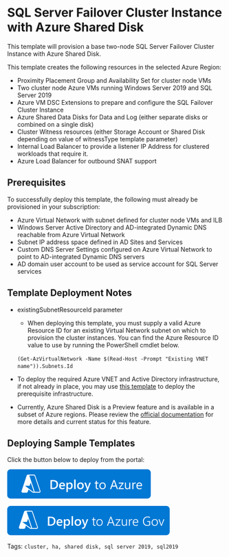 ﻿# SQL Server Failover Cluster Instance with Azure Shared Disk
This template will provision a base two-node SQL Server Failover Cluster Instance with Azure Shared Disk.

This template creates the following resources in the selected Azure Region:

+	Proximity Placement Group and Availability Set for cluster node VMs
+   Two cluster node Azure VMs running Windows Server 2019 and SQL Server 2019
+   Azure VM DSC Extensions to prepare and configure the SQL Failover Cluster Instance
+   Azure Shared Data Disks for Data and Log (either separate disks or combined on a single disk)
+   Cluster Witness resources (either Storage Account or Shared Disk depending on value of witnessType template parameter)
+   Internal Load Balancer to provide a listener IP Address for clustered workloads that require it.
+   Azure Load Balancer for outbound SNAT support

## Prerequisites

To successfully deploy this template, the following must already be provisioned in your subscription:

+   Azure Virtual Network with subnet defined for cluster node VMs and ILB
+   Windows Server Active Directory and AD-integrated Dynamic DNS reachable from Azure Virtual Network
+   Subnet IP address space defined in AD Sites and Services
+   Custom DNS Server Settings configured on Azure Virtual Network to point to AD-integrated Dynamic DNS servers
+   AD domain user account to be used as service account for SQL Server services

## Template Deployment Notes

+ existingSubnetResourceId parameter
    + When deploying this template, you must supply a valid Azure Resource ID for an existing Virtual Network subnet on which to provision the cluster instances.  You can find the Azure Resource ID value to use by running the PowerShell cmdlet below.

    `(Get-AzVirtualNetwork -Name $(Read-Host -Prompt "Existing VNET name")).Subnets.Id`

+ To deploy the required Azure VNET and Active Directory infrastructure, if not already in place, you may use <a href="https://github.com/Azure/azure-quickstart-templates/tree/master/application-workloads/active-directory/active-directory-new-domain-ha-2-dc-zones">this template</a> to deploy the prerequisite infrastructure. 

+   Currently, Azure Shared Disk is a Preview feature and is available in a subset of Azure regions. Please review the <a href="https://docs.microsoft.com/en-us/azure/virtual-machines/windows/disks-shared-enable">official documentation</a> for more details and current status for this feature.

## Deploying Sample Templates

Click the button below to deploy from the portal:

[![Deploy To Azure](https://raw.githubusercontent.com/Azure/azure-quickstart-templates/master/1-CONTRIBUTION-GUIDE/images/deploytoazure.svg?sanitize=true)](https://portal.azure.com/#create/Microsoft.Template/uri/https%3A%2F%2Fraw.githubusercontent.com%2Fmalikfai%2Fsqlcluster%2Fmain%2FAlwaysOnFCI%2Fazuredeploy.json)



[![Deploy To Azure US Gov](https://raw.githubusercontent.com/Azure/azure-quickstart-templates/master/1-CONTRIBUTION-GUIDE/images/deploytoazuregov.svg?sanitize=true)](https://portal.azure.us/#create/Microsoft.Template/uri/https%3A%2F%2Fraw.githubusercontent.com%2Fmalikfai%2Fsqlcluster%2Fmain%2FAlwaysOnFCI%2Fazuredeploy.json)



Tags: ``cluster, ha, shared disk, sql server 2019, sql2019``

